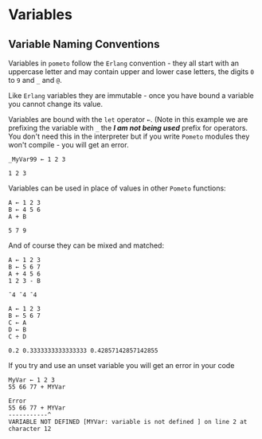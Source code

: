# Variables

## Variable Naming Conventions

Variables in `pometo` follow the `Erlang` convention - they all start with an uppercase letter and may contain upper and lower case letters, the digits `0` to `9` and `_` and `@`.

Like `Erlang` variables they are immutable - once you have bound a variable you cannot change its value.

Variables are bound with the `let` operator `←`. (Note in this example we are prefixing the variable with `_` the ***I am not being used*** prefix for operators. You don't need this in the interpreter but if you write `Pometo` modules they won't compile - you will get an error.

```pometo
_MyVar99 ← 1 2 3
```

```pometo_results
1 2 3
```

Variables can be used in place of values in other `Pometo` functions:

```pometo
A ← 1 2 3
B ← 4 5 6
A + B
```

```pometo_results
5 7 9
```

And of course they can be mixed and matched:

```pometo
A ← 1 2 3
B ← 5 6 7
A + 4 5 6
1 2 3 - B
```

```pometo_results
¯4 ¯4 ¯4
```

```pometo
A ← 1 2 3
B ← 5 6 7
C ← A
D ← B
C ÷ D
```

```pometo_results
0.2 0.3333333333333333 0.42857142857142855
```

If you try and use an unset variable you will get an error in your code

```pometo
MyVar ← 1 2 3
55 66 77 + MYVar
```

```pometo_results
Error
55 66 77 + MYVar
-----------^
VARIABLE NOT DEFINED [MYVar: variable is not defined ] on line 2 at character 12
```